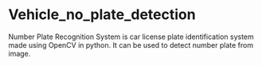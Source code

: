 # Vehicle_no_plate_detection
Number Plate Recognition System is car license plate identification system made using OpenCV in python. It can be used to detect number plate from image.
